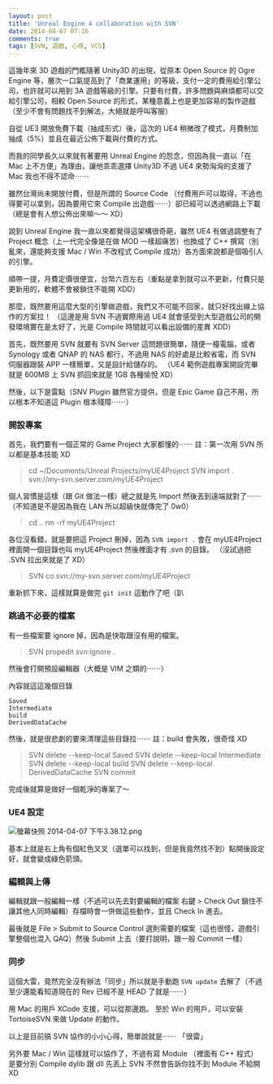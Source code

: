 ```yaml
---
layout: post
title: 'Unreal Engine 4 collaboration with SVN'
date: 2014-04-07 07:16
comments: true
tags: [SVN, 遊戲, 心得, VCS]
---
```

這幾年來 3D 遊戲的門檻隨著 Unity3D 的出現，從原本 Open Source 的 Ogre Engine 等，層次一口氣提高到了「商業運用」的等級，支付一定的費用給引擎公司，也許就可以用到 3A 遊戲等級的引擎。只要有付費，許多問題與麻煩都可以交給引擎公司，相較 Open Source 的形式，某種意義上也是更加容易的製作遊戲（至少不會有問題找不到解法，大絕就是呼叫客服）

自從 UE3 開放免費下載（抽成形式）後，這次的 UE4 稍微改了模式，月費制加抽成（5%）並且在最近公佈下載與付費的方式。

而我的同學長久以來就有著要用 Unreal Engine 的怨念，但因為我一直以「在 Mac 上不方便」為理由，讓他乖乖選擇 Unity3D 不過 UE4 來勢洶洶的支援了 Mac 我也不得不認命⋯⋯

<!-- more -->

雖然台灣尚未開放付費，但是所謂的 Source Code （付費用戶可以取得，不過也得要可以拿到，因為要用它來 Compile 出遊戲⋯⋯）卻已經可以透過網路上下載（總是會有人想公佈出來嘛～～ XD）

說到 Unreal Engine 我一直以來都覺得這架構很奇葩，雖然 UE4 有做過調整有了 Project 概念（上一代完全像是在做 MOD 一樣超痛苦）也換成了 C++ 撰寫（別亂來，還能夠支援 Mac / Win 不改程式 Compile 成功）各方面來說都是個吸引人的引擎。

順帶一提，月費定價很便宜，台幣六百左右（重點是拿到就可以不更新，付費只是更新用的，軟體不會被鎖住不能開 XDD）

那麼，既然要用這麼大型的引擎做遊戲，我們又不可能不回家，就只好找出線上協作的方案拉！
（這邊是用 SVN 不過實際用過 UE4 就會感受到大型遊戲公司的開發環境實在是太好了，光是 Compile 時間就可以看出設備的差異 XDD）

首先，既然要用 SVN 就要有 SVN Server 這問題很簡單，隨便一檯電腦，或者 Synology 或者 QNAP 的 NAS 都行，不過用 NAS 的好處是比較省電，而 SVN 伺服器跟裝 APP 一樣簡單，又是設計給儲存的。
（UE4 範例遊戲專案開設完畢就是 600MB 上 SVN 抓回來就是 1GB 各種愉悅 XD）

然後，以下是雷點（SNV Plugin 雖然官方提供，但是 Epic Game 自己不用，所以根本不知道這 Plugin 根本殘障⋯⋯）

### 開設專案

首先，我們要有一個正常的 Game Project 大家都懂的⋯⋯
註：第一次用 SVN 所以都是基本技能 XD

> cd ~/Documents/Unreal Projects/myUE4Project
> SVN import . svn://my-svn.server.com/myUE4Project

個人習慣是這樣（跟 Git 做法一樣）總之就是先 Import 然後丟到遠端就對了⋯⋯
（不知道是不是因為我在 LAN 所以超級快就傳完了 0w0）

> cd ..
> rm -rf myUE4Project

各位沒看錯，就是要把這 Project 刪掉，因為 `SVN import .` 會在 myUE4Project 裡面開一個目錄也叫 myUE4Project 然後裡面才有 .svn 的目錄。
（沒試過把 .SVN 拉出來就是了 XD）

> SVN co svn://my-svn.server.com/myUE4Project

重新抓下來，這樣就算是做完 `git init` 這動作了吧（趴

### 跳過不必要的檔案

有一些檔案要 ignore 掉，因為是快取跟沒有用的檔案。

> SVN propedit svn:ignore .

然後會打開預設編輯器（大概是 VIM 之類的⋯⋯）

內容就這這幾個目錄
```
Saved
Intermediate
build
DerivedDataCache
```

然後，就是很悲劇的要來清理這些目錄拉⋯⋯
註：build 會失敗，很奇怪 XD

> SVN delete --keep-local Saved
> SVN delete --keep-local Intermediate
> SVN delete --keep-local build
> SVN delete --keep-local DerivedDataCache
> SVN commit

完成後就算是做好一個乾淨的專案了～

### UE4 設定

![螢幕快照 2014-04-07 下午3.38.12.png](http://user-image.logdown.io/user/52/blog/52/post/192743/xm6y9WhGTqW17rgurYPw_%E8%9E%A2%E5%B9%95%E5%BF%AB%E7%85%A7%202014-04-07%20%E4%B8%8B%E5%8D%883.38.12.png)

基本上就是右上角有個紅色叉叉（選單可以找到，但是我竟然找不到）點開後設定好，就會變成綠色箭頭。

### 編輯與上傳

編輯就跟一般編輯一樣（不過可以先去對要編輯的檔案 右鍵 > Check Out 鎖住不讓其他人同時編輯）存檔時會一併做這些動作，並且 Check In 進去。

最後就是 File > Submit to Source Control 選則需要的檔案（這也很怪，遊戲引擎整個也混入 QAQ）然後 Submit 上去（要打說明，跟一般 Commit 一樣）

### 同步

這個大雷，竟然完全沒有辦法「同步」所以就是手動跑 `SVN update` 去解了（不過至少還能看知道現在的 Rev 已經不是 HEAD 了就是⋯⋯）

用 Mac 的用戶 XCode 支援，可以從那邊跑。
至於 Win 的用戶，可以安裝 TortoiseSVN 來做 Update 的動作。

以上是目前搞 SVN 協作的小小心得，簡單說就是⋯⋯
「很雷」

另外要 Mac / Win 這樣就可以協作了，不過有寫 Module （裡面有 C++ 程式）是要分別 Compile dylib 跟 dll 先丟上 SVN 不然會告訴你找不到 Module 不給開 XD
